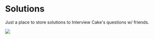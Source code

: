 # Solutions

Just a place to store solutions to Interview Cake's questions w/ friends.

![](https://i.imgur.com/WLGmAk8.png)

